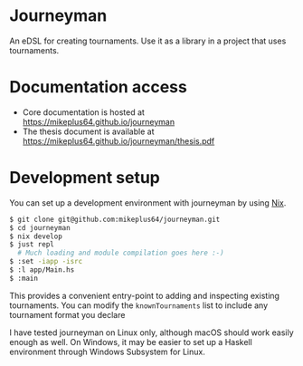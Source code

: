 # Journeyman

An eDSL for creating tournaments. Use it as a library in a project that uses
tournaments.

# Documentation access

- Core documentation is hosted at https://mikeplus64.github.io/journeyman
- The thesis document is available at https://mikeplus64.github.io/journeyman/thesis.pdf

# Development setup

You can set up a development environment with journeyman by using
[Nix](https://nixos.org/).

``` sh
$ git clone git@github.com:mikeplus64/journeyman.git
$ cd journeyman
$ nix develop
$ just repl
  # Much loading and module compilation goes here :-)
$ :set -iapp -isrc
$ :l app/Main.hs
$ :main
```

This provides a convenient entry-point to adding and inspecting existing
tournaments. You can modify the `knownTournaments` list to include any
tournament format you declare

I have tested journeyman on Linux only, although macOS should work easily enough
as well. On Windows, it may be easier to set up a Haskell environment through
Windows Subsystem for Linux.


